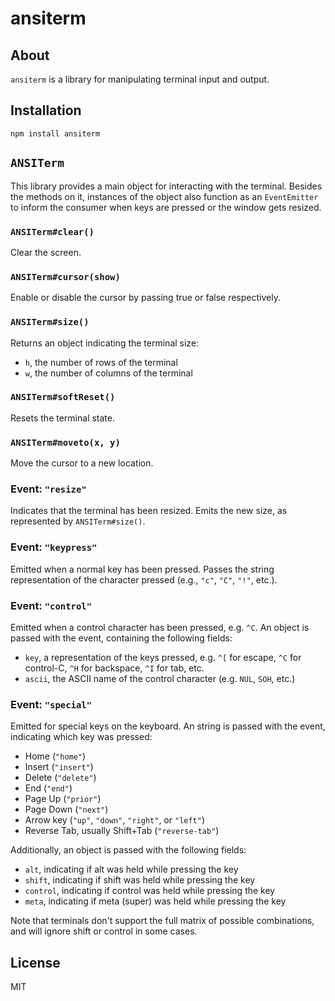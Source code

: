 <!--
   This Source Code Form is subject to the terms of the Mozilla Public
   License, v. 2.0. If a copy of the MPL was not distributed with this
   file, You can obtain one at http://mozilla.org/MPL/2.0/.
-->

<!--
   Copyright (c) 2017, Cody Mello
-->

# ansiterm

## About

`ansiterm` is a library for manipulating terminal input and output.

## Installation

    npm install ansiterm

## `ANSITerm`

This library provides a main object for interacting with the terminal. Besides
the methods on it, instances of the object also function as an `EventEmitter` to
inform the consumer when keys are pressed or the window gets resized.

### `ANSITerm#clear()`

Clear the screen.

### `ANSITerm#cursor(show)`

Enable or disable the cursor by passing true or false respectively.

### `ANSITerm#size()`

Returns an object indicating the terminal size:

- `h`, the number of rows of the terminal
- `w`, the number of columns of the terminal

### `ANSITerm#softReset()`

Resets the terminal state.

### `ANSITerm#moveto(x, y)`

Move the cursor to a new location.

### Event: `"resize"`

Indicates that the terminal has been resized. Emits the new size, as
represented by `ANSITerm#size()`.

### Event: `"keypress"`

Emitted when a normal key has been pressed. Passes the string representation of
the character pressed (e.g., `"c"`, `"C"`, `"!"`, etc.).

### Event: `"control"`

Emitted when a control character has been pressed, e.g. `^C`. An object
is passed with the event, containing the following fields:

- `key`, a representation of the keys pressed, e.g. `^[` for escape, `^C` for
  control-C, `^H` for backspace, `^I` for tab, etc.
- `ascii`, the ASCII name of the control character (e.g. `NUL`, `SOH`, etc.)

### Event: `"special"`

Emitted for special keys on the keyboard. An string is passed with the
event, indicating which key was pressed:

- Home (`"home"`)
- Insert (`"insert"`)
- Delete (`"delete"`)
- End (`"end"`)
- Page Up (`"prior"`)
- Page Down (`"next"`)
- Arrow key (`"up"`, `"down"`, `"right"`, or `"left"`)
- Reverse Tab, usually Shift+Tab (`"reverse-tab"`)

Additionally, an object is passed with the following fields:

- `alt`, indicating if alt was held while pressing the key
- `shift`, indicating if shift was held while pressing the key
- `control`, indicating if control was held while pressing the key
- `meta`, indicating if meta (super) was held while pressing the key

Note that terminals don't support the full matrix of possible combinations,
and will ignore shift or control in some cases.

## License

MIT
